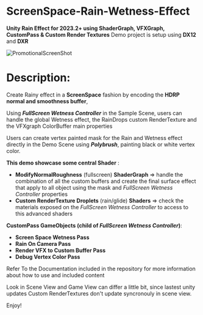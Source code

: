# ScreenSpace-Rain-Wetness-Effect

**Unity Rain Effect for 2023.2+ using ShaderGraph, VFXGraph, CustomPass &amp; Custom Render Textures**
Demo project is setup using **DX12** and **DXR**

![PromotionalScreenShot](https://static.wixstatic.com/media/40e3ee_e44f9952e8894f8ba6b4e00059bafad3~mv2.png/v1/fill/w_802,h_454,al_c,q_90,usm_0.66_1.00_0.01,enc_auto/1.png)

# Description:

Create Rainy effect in a **ScreenSpace** fashion by encoding the **HDRP normal and smoothness buffer**,

Using ***FullScreen Wetness Controller*** in the Sample Scene, users can handle the global Wetness effect, the RainDrops custom RenderTexture and the VFXgraph ColorBuffer main properties

Users can create vertex painted mask for the Rain and Wetness effect directly in the Demo Scene using ***Polybrush***, painting black or white vertex color.


**This demo showcase some central Shader** :

- **ModifyNormalRoughness** (fullscreen) **ShaderGraph** => handle the combination of all the custom buffers and create the final surface effect that apply to all object using the mask and *FullScreen Wetness Controller* properties
- **Custom RenderTexture Droplets** (rain/glide) **Shaders** => check the materials exposed on the *FullScreen Wetness Controller* to access to this advanced shaders

**CustomPass GameObjects (child of *FullScreen Wetness Controller*)**: 

- **Screen Space Wetness Pass**
- **Rain On Camera Pass**
- **Render VFX to Custom Buffer Pass**
- **Debug Vertex Color Pass**

Refer To the Documentation included in the repository for more information about how to use and included content

Look in Scene View and Game View can differ a little bit, since lastest unity updates Custom RenderTextures don't update syncronouly in scene view.

Enjoy!
